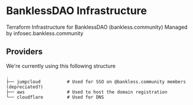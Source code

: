 # BanklessDAO Infrastructure

Terraform Infrastructure for BanklessDAO (bankless.community) Managed by infosec.bankless.community

## Providers

We're currently using this following structure

    .
    ├── jumpcloud          # Used for SSO on @bankless.community members (depreciated?)
    ├── aws                # Used to host the domain registration
    └── cloudflare         # Used for DNS
